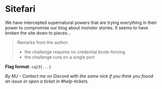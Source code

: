 # Sitefari

We have intercepted supernatural powers that are trying everything in their power to compromise our blog about monster stories. It seems to have broken the site down to pieces...

> Remarks from the author:
> * the challenge requires no credential brute-forcing
> * the challenge runs on a single port

**Flag format**: `cq23{...}`

*By MJ - Contact me on Discord with the same nick if you think you found an issue or open a ticket in #help-tickets.*